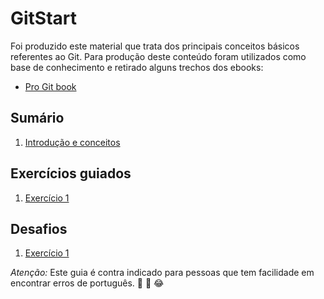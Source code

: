# GitStart
Foi produzido este material que trata dos principais conceitos básicos referentes ao Git. Para produção deste conteúdo foram utilizados como base de conhecimento e retirado alguns trechos dos ebooks:

* [Pro Git book](https://git-scm.com/book/pt-br/v2)


## Sumário
1. [Introdução e conceitos](Introconce/Introducao&Conceitos.md)


## Exercícios guiados
1. [Exercício 1](exercicios/1_ExerciciosGuiados.md)


## Desafios
1. [Exercício 1](exercicios/1_Desafio.md)

_Atenção:_ Este guia é contra indicado para pessoas que tem facilidade em encontrar erros de português. 
:rofl: :grimacing: :joy:
